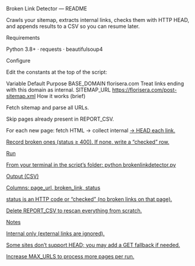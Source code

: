 Broken Link Detector — README

Crawls your sitemap, extracts internal links, checks them with HTTP HEAD, and appends results to a CSV so you can resume later.

Requirements

Python 3.8+ · requests · beautifulsoup4

Configure

Edit the constants at the top of the script:

Variable	Default	Purpose
BASE_DOMAIN	florisera.com	Treat links ending with this domain as internal.
SITEMAP_URL	https://florisera.com/post-sitemap.xml
How it works (brief)

Fetch sitemap and parse all <loc> URLs.

Skip pages already present in REPORT_CSV.

For each new page: fetch HTML → collect internal <a href> → HEAD each link.

Record broken ones (status ≥ 400). If none, write a “checked” row.

Run

From your terminal in the script’s folder:
python brokenlinkdetector.py

Output (CSV)

Columns: page_url, broken_link, status

status is an HTTP code or “checked” (no broken links on that page).

Delete REPORT_CSV to rescan everything from scratch.

Notes

Internal only (external links are ignored).

Some sites don’t support HEAD; you may add a GET fallback if needed.

Increase MAX_URLS to process more pages per run.
